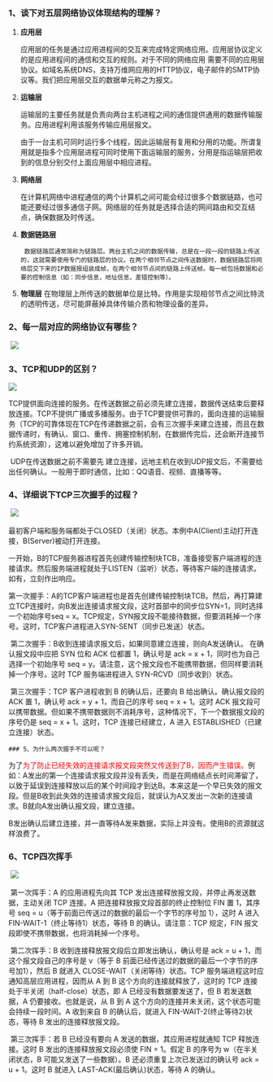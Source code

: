### 1、谈下对五层网络协议体现结构的理解？

1.  **应用层**
    
    ​	应用层的任务是通过应用进程间的交互来完成特定网络应用。应用层协议定义的是应用进程间的通信和交互的规则。对于不同的网络应用 需要不同的应用层协议。如域名系统DNS，支持万维网应用的HTTP协议，电子邮件的SMTP协议等。我们把应用层交互的数据单元称之为报文。
    
2.  **运输层**
    
     ​	运输层的主要任务就是负责向两台主机进程之间的通信提供通用的数据传输服务。应用进程利用该服务传输应用层报文。
    
     ​	由于一台主机可同时运行多个线程，因此运输层有复用和分用的功能。所谓复用就是指多个应用层进程可同时使用下面运输层的服务，分用是指运输层把收到的信息分别交付上面应用层中相应进程。
    
3.  **网络层**
    
     ​	在计算机网络中进程通信的两个计算机之间可能会经过很多个数据链路，也可能还要经过很多通信子网。网络层的任务就是选择合适的网间路由和交互结点，确保数据及时传送。 
    
4. **数据链路层**
   
       	数据链路层通常简称为链路层。两台主机之间的数据传输，总是在一段一段的链路上传送的，这就需要使用专门的链路层的协议。在两个相邻节点之间传送数据时，数据链路层将网络层交下来的IP数据报组装成帧，在两个相邻节点间的链路上传送帧。每一帧包括数据和必要的控制信息（如：同步信息，地址信息，差错控制等）。
   
5.  **物理层**
        在物理层上所传送的数据单位是比特。作用是实现相邻节点之间比特流的透明传送，尽可能屏蔽掉具体传输介质和物理设备的差异。




### 2、每一层对应的网络协议有哪些？

​	![](https://mmbiz.qpic.cn/mmbiz_png/I47RwB1Z6MztwWOtib1f2L7LqoiaOklu5b4ZkPbj0B04TPvzxxHImGYGOMnvMXfic5HKPdQGSCJsz92RE1IiaWiauYQ/640?wx_fmt=png&tp=webp&wxfrom=5&wx_lazy=1&wx_co=1)



### 3、TCP和UDP的区别？

![](https://mmbiz.qpic.cn/mmbiz_png/I47RwB1Z6MztwWOtib1f2L7LqoiaOklu5bb6y2Sc0ZF88KzpG7ODYtQqGnI5HYUcqBhXaDicy55ic8pu9ymQzv3zEw/640?wx_fmt=png&tp=webp&wxfrom=5&wx_lazy=1&wx_co=1)

​		TCP提供面向连接的服务。在传送数据之前必须先建立连接，数据传送结束后要释放连接。TCP不提供广播或多播服务。由于TCP要提供可靠的，面向连接的运输服务（TCP的可靠体现在TCP在传递数据之前，会有三次握手来建立连接，而且在数据传递时，有确认、窗口、重传、拥塞控制机制，在数据传完后，还会断开连接节约系统资源），这难以避免增加了许多开销。

​	 	UDP在传送数据之前不需要先 建立连接，远地主机在收到UDP报文后，不需要给出任何确认。一般用于即时通信，比如：QQ语音、视频、直播等等。

### 4、详细说下TCP三次握手的过程？

​	![](https://mmbiz.qpic.cn/mmbiz_png/I47RwB1Z6MztwWOtib1f2L7LqoiaOklu5bicQP3xH7BM9KARUJYsYARKiaTQOou59SibR0LncP1fTn5sEOaOgDc8HWA/640?wx_fmt=png&tp=webp&wxfrom=5&wx_lazy=1&wx_co=1)

​		最初客户端和服务端都处于CLOSED（关闭）状态。本例中A(Client)主动打开连接，B(Server)被动打开连接。

​		一开始，B的TCP服务器进程首先创建传输控制块TCB，准备接受客户端进程的连接请求。然后服务端进程就处于LISTEN（监听）状态，等待客户端的连接请求。如有，立刻作出响应。

​		第一次握手：A的TCP客户端进程也是首先创建传输控制块TCB。然后，再打算建立TCP连接时，向B发出连接请求报文段，这时首部中的同步位SYN=1，同时选择一个初始序号seq = x。TCP规定，SYN报文段不能接待数据，但要消耗掉一个序号。这时，TCP客户进程进入SYN-SENT（同步已发送）状态。

​		第二次握手：B收到连接请求报文后，如果同意建立连接，则向A发送确认。 在确认报文段中应把 SYN 位和 ACK 位都置 1，确认号是 ack = x + 1，同时也为自己选择一个初始序号 seq = y。请注意，这个报文段也不能携带数据，但同样要消耗掉一个序号。这时 TCP 服务端进程进入 SYN-RCVD（同步收到）状态。 

​		第三次握手：TCP 客户进程收到 B 的确认后，还要向 B 给出确认。确认报文段的 ACK 置 1，确认号 ack = y + 1，而自己的序号 seq = x + 1。这时 ACK 报文段可以携带数据。但如果不携带数据则不消耗序号，这种情况下，下一个数据报文段的序号仍是 seq = x + 1。这时，TCP 连接已经建立，A 进入 ESTABLISHED（已建立连接）状态。 

	### 5、为什么两次握手不可以呢？

​		为了<font color="red">为了防止已经失效的连接请求报文段突然又传送到了B，因而产生错误。</font>例如：A发出的第一个连接请求报文段并没有丢失，而是在网络结点长时间滞留了，以致于延误到连接释放以后的某个时间段才到达B。本来这是一个早已失效的报文段。但是B收到此失效的连接请求报文段后，就误认为A又发出一次新的连接请求。B就向A发出确认报文段，建立连接。

​		B发出确认后建立连接，并一直等待A发来数据，实际上并没有。使用B的资源就这样浪费了。

### 6、TCP四次挥手

​		![](https://mmbiz.qpic.cn/mmbiz_png/I47RwB1Z6MztwWOtib1f2L7LqoiaOklu5bgRQODG29DS5WZLDgbarjuXS7R6xkxMvYHLbpNCrnThZoJgu1mfJ66A/640?wx_fmt=png&tp=webp&wxfrom=5&wx_lazy=1&wx_co=1)

​		 第一次挥手：A 的应用进程先向其 TCP 发出连接释放报文段，并停止再发送数据，主动关闭 TCP 连接。A 把连接释放报文段首部的终止控制位 FIN 置 1，其序号 seq = u（等于前面已传送过的数据的最后一个字节的序号加 1），这时 A 进入 FIN-WAIT-1（终止等待1）状态，等待 B 的确认。请注意：TCP 规定，FIN 报文段即使不携带数据，也将消耗掉一个序号。 

​		 第二次挥手：B 收到连接释放报文段后立即发出确认，确认号是 ack = u + 1，而这个报文段自己的序号是 v（等于 B 前面已经传送过的数据的最后一个字节的序号加1），然后 B 就进入 CLOSE-WAIT（关闭等待）状态。TCP 服务端进程这时应通知高层应用进程，因而从 A 到 B 这个方向的连接就释放了，这时的 TCP 连接处于半关闭（half-close）状态，即 A 已经没有数据要发送了，但 B 若发送数据，A 仍要接收。也就是说，从 B 到 A 这个方向的连接并未关闭，这个状态可能会持续一段时间。A 收到来自 B 的确认后，就进入 FIN-WAIT-2(终止等待2)状态，等待 B 发出的连接释放报文段。 

​		 第三次挥手：若 B 已经没有要向 A 发送的数据，其应用进程就通知 TCP 释放连接。这时 B 发出的连接释放报文段必须使 FIN = 1。假定 B 的序号为 w（在半关闭状态，B 可能又发送了一些数据）。B 还必须重复上次已发送过的确认号 ack = u + 1。这时 B 就进入 LAST-ACK(最后确认)状态，等待 A 的确认。 